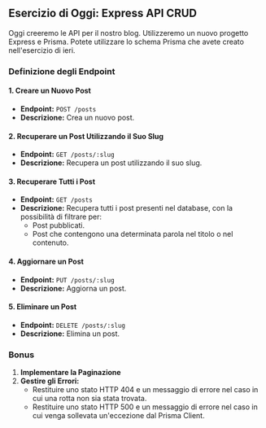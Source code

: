 ## Esercizio di Oggi: Express API CRUD

Oggi creeremo le API per il nostro blog. Utilizzeremo un nuovo progetto Express e Prisma. Potete utilizzare lo schema Prisma che avete creato nell'esercizio di ieri.

### Definizione degli Endpoint

#### 1. Creare un Nuovo Post
- **Endpoint:** `POST /posts`
- **Descrizione:** Crea un nuovo post.

#### 2. Recuperare un Post Utilizzando il Suo Slug
- **Endpoint:** `GET /posts/:slug`
- **Descrizione:** Recupera un post utilizzando il suo slug.

#### 3. Recuperare Tutti i Post
- **Endpoint:** `GET /posts`
- **Descrizione:** Recupera tutti i post presenti nel database, con la possibilità di filtrare per:
  - Post pubblicati.
  - Post che contengono una determinata parola nel titolo o nel contenuto.

#### 4. Aggiornare un Post
- **Endpoint:** `PUT /posts/:slug`
- **Descrizione:** Aggiorna un post.

#### 5. Eliminare un Post
- **Endpoint:** `DELETE /posts/:slug`
- **Descrizione:** Elimina un post.

### Bonus

1. **Implementare la Paginazione**
2. **Gestire gli Errori:**
   - Restituire uno stato HTTP 404 e un messaggio di errore nel caso in cui una rotta non sia stata trovata.
   - Restituire uno stato HTTP 500 e un messaggio di errore nel caso in cui venga sollevata un'eccezione dal Prisma Client.
